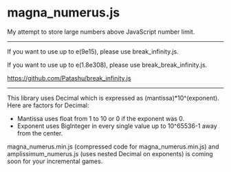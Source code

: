 # magna_numerus.js
My attempt to store large numbers above JavaScript number limit.

---

If you want to use up to e(9e15), please use break_infinity.js.

If you want to use up to e(1.8e308), please use break_break_infinity.js.

https://github.com/Patashu/break_infinity.js

---

This library uses Decimal which is expressed as (mantissa)*10^(exponent). Here are factors for Decimal:
- Mantissa uses float from 1 to 10 or 0 if the exponent was 0.
- Exponent uses BigInteger in every single value up to 10^65536-1 away from the center.

magna_numerus.min.js (compressed code for magna_numerus.min.js) and amplissimum_numerus.js (uses nested Decimal on exponents) is coming soon for your incremental games.